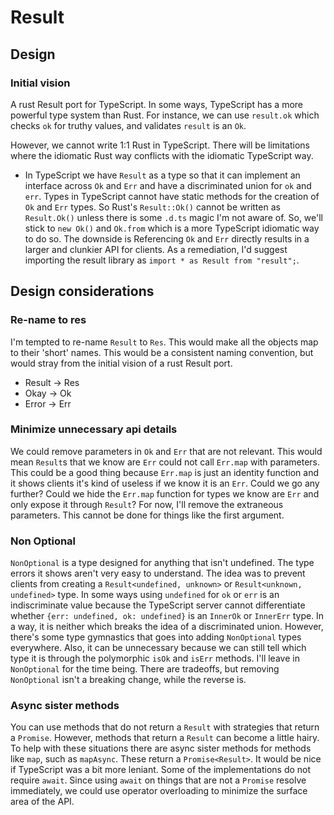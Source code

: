 # Result

## Design

### Initial vision

A rust Result port for TypeScript. In some ways, TypeScript has a more powerful type system than Rust.
For instance, we can use `result.ok` which checks `ok` for truthy values, and validates `result` is an `Ok`.

However, we cannot write 1:1 Rust in TypeScript. There will be limitations where the idiomatic Rust way conflicts with the idiomatic TypeScript way.

- In TypeScript we have `Result` as a type so that it can implement an interface across `Ok` and `Err` and have a discriminated union for `ok` and `err`.
  Types in TypeScript cannot have static methods for the creation of `Ok` and `Err` types. So Rust's `Result::Ok()` cannot be written as `Result.Ok()` unless there is some `.d.ts` magic I'm not aware of.
  So, we'll stick to `new Ok()` and `Ok.from` which is a more TypeScript idiomatic way to do so.
  The downside is Referencing `Ok` and `Err` directly results in a larger and clunkier API for clients.
  As a remediation, I'd suggest importing the result library as `import * as Result from "result";`.

## Design considerations

### Re-name to res

I'm tempted to re-name `Result` to `Res`. This would make all the objects map to their 'short' names.
This would be a consistent naming convention, but would stray from the initial vision of a rust Result port.

- Result -> Res
- Okay -> Ok
- Error -> Err

### Minimize unnecessary api details

We could remove parameters in `Ok` and `Err` that are not relevant.
This would mean `Result`s that we know are `Err` could not call `Err.map` with parameters.
This could be a good thing because `Err.map` is just an identity function and it shows clients it's kind of useless if we know it is an `Err`.
Could we go any further? Could we hide the `Err.map` function for types we know are `Err` and only expose it through `Result`?
For now, I'll remove the extraneous parameters. This cannot be done for things like the first argument.

### Non Optional

`NonOptional` is a type designed for anything that isn't undefined. The type errors it shows aren't very easy to understand.
The idea was to prevent clients from creating a `Result<undefined, unknown>` or `Result<unknown, undefined>` type.
In some ways using `undefined` for `ok` or `err` is an indiscriminate value because the TypeScript server cannot differentiate whether `{err: undefined, ok: undefined}`
is an `InnerOk` or `InnerErr` type. In a way, it is neither which breaks the idea of a discriminated union.
However, there's some type gymnastics that goes into adding `NonOptional` types everywhere.
Also, it can be unnecessary because we can still tell which type it is through the polymorphic `isOk` and `isErr` methods.
I'll leave in `NonOptional` for the time being. There are tradeoffs, but removing `NonOptional` isn't a breaking change, while the reverse is.

### Async sister methods

You can use methods that do not return a `Result` with strategies that return a `Promise`. However, methods that return a `Result` can become a little hairy.
To help with these situations there are async sister methods for methods like `map`, such as `mapAsync`. These return a `Promise<Result>`.
It would be nice if TypeScript was a bit more leniant. Some of the implementations do not require `await`. Since using `await` on things that are not a `Promise`
resolve immediately, we could use operator overloading to minimize the surface area of the API.
